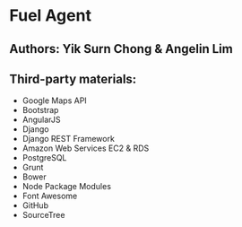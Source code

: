 # Fuel Agent

## Authors: Yik Surn Chong & Angelin Lim

## Third-party materials:

* Google Maps API
* Bootstrap
* AngularJS
* Django
* Django REST Framework
* Amazon Web Services EC2 & RDS
* PostgreSQL
* Grunt
* Bower
* Node Package Modules
* Font Awesome
* GitHub
* SourceTree